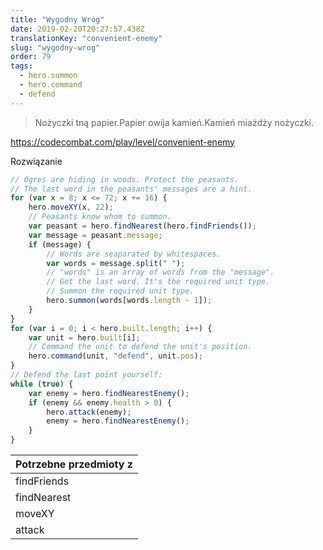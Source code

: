 ```yaml
---
title: "Wygodny Wróg"
date: 2019-02-20T20:27:57.438Z
translationKey: "convenient-enemy"
slug: "wygodny-wrog"
order: 79
tags:
  - hero.summon
  - hero.command
  - defend
---
```


> Nożyczki tną papier.Papier owija kamień.Kamień  miażdży nożyczki.

https://codecombat.com/play/level/convenient-enemy

Rozwiązanie

```javascript
// Ogres are hiding in woods. Protect the peasants.
// The last word in the peasants' messages are a hint.
for (var x = 8; x <= 72; x += 16) {
    hero.moveXY(x, 22);
    // Peasants know whom to summon.
    var peasant = hero.findNearest(hero.findFriends());
    var message = peasant.message;
    if (message) {
        // Words are seaparated by whitespaces.
        var words = message.split(" ");
        // "words" is an array of words from the "message".
        // Get the last word. It's the required unit type.
        // Summon the required unit type.
        hero.summon(words[words.length - 1]);
    }
}
for (var i = 0; i < hero.built.length; i++) {
    var unit = hero.built[i];
    // Command the unit to defend the unit's position.
    hero.command(unit, "defend", unit.pos);
}
// Defend the last point yourself:
while (true) {
    var enemy = hero.findNearestEnemy();
    if (enemy && enemy.health > 0) {
        hero.attack(enemy);
        enemy = hero.findNearestEnemy();
    }
}

```

Potrzebne przedmioty z |
--- |
findFriends |
findNearest |
moveXY |
attack |


